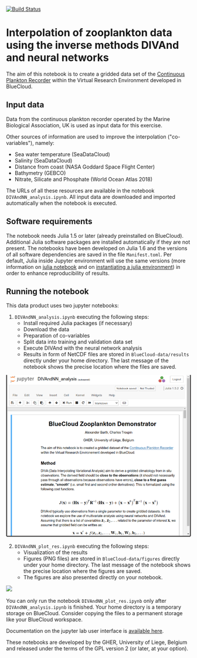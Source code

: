 [![Build Status](https://github.com/gher-ulg/BlueCloud-Plankton/workflows/CI/badge.svg)](https://github.com/gher-ulg/BlueCloud-Plankton/actions)



# Interpolation of zooplankton data using the inverse methods DIVAnd and neural networks

The aim of this notebook is to create a gridded data set of the
[Continuous Plankton Recorder](https://www.cprsurvey.org/services/the-continuous-plankton-recorder/) within the Virtual Research Environment developed in BlueCloud.

## Input data

Data from the continuous plankton recorder operated by the Marine Biological Association, UK is used as input data for this exercise.

Other sources of information are used to improve the interpolation ("co-variables"), namely:

 * Sea water temperature (SeaDataCloud)
 * Salinity (SeaDataCloud)
 * Distance from coast (NASA Goddard Space Flight Center)
 * Bathymetry (GEBCO)
 * Nitrate, Silicate and Phosphate (World Ocean Atlas 2018)

The URLs of all these resources are available in the notebook `DIVAndNN_analysis.ipynb`.
All input data are downloaded and imported automatically when the notebook is executed.

## Software requirements

The notebook needs Julia 1.5 or later (already preinstalled on BlueCloud). Additional Julia software packages are installed automatically if they are not present.
The notebooks have been developed on Julia 1.6 and the versions of all software dependencies are saved in the file `Manifest.toml`.
Per default, Julia inside Jupyter environment will use the same versions (more information on [julia notebook](https://julialang.github.io/IJulia.jl/stable/manual/usage/#Julia-projects) and on [instantiating a julia environment](https://julialang.github.io/Pkg.jl/v1/environments/)) in order to enhance reproducibility of results.

## Running the notebook

This data product uses two jupyter notebooks:

 1. `DIVAndNN_analysis.ipynb` executing the following steps:
     * Install required Julia packages (if necessary)
     * Download the data
     * Preparation of co-variables
     * Split data into training and validation data set
     * Execute DIVAnd with the neural network analysis
     * Results in form of NetCDF files are stored in `BlueCloud-data/results` directly under your home directory. The last message of the notebook shows the precise location where the files are saved.

![](src/docs/analysis.png)


 2. `DIVAndNN_plot_res.ipynb` executing the following steps:
     * Visualization of the results
     * Figures (PNG files) are stored in `BlueCloud-data/figures` directly under your home directory. The last message of the notebook shows the precise location where the figures are saved.
     * The figures are also presented directly on your notebook.

![](src/docs/plotting.png)


You can only run the notebook `DIVAndNN_plot_res.ipynb` only after `DIVAndNN_analysis.ipynb` is finished.
Your home directory is a temporary storage on BlueCloud. Consider copying the files to a permanent storage like your BlueCloud workspace.

Documentation on the jupyter lab user interface is [available here](https://jupyterlab.readthedocs.io/en/latest/).


These notebooks are developed by the GHER, University of Liege, Belgium and released under the terms of the GPL version 2 (or later, at your option).
